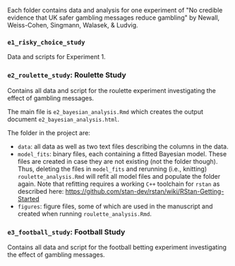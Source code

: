 
Each folder contains data and analysis for one experiment of "No credible evidence that UK safer gambling messages reduce gambling" by Newall, Weiss-Cohen, Singmann, Walasek, & Ludvig.

### `e1_risky_choice_study`

Data and scripts for Experiment 1.


### `e2_roulette_study`: Roulette Study

Contains all data and script for the roulette experiment investigating the effect of gambling messages.

The main file is `e2_bayesian_analysis.Rmd` which creates the output document `e2_bayesian_analysis.html`.

The folder in the project are:

- `data`: all data as well as two text files describing the columns in the data.
- `model_fits`: binary files, each containing a fitted Bayesian model. These files are created in case they are not existing (not the folder though). Thus, deleting the files in `model_fits` and rerunning (i.e., knitting) `roulette_analysis.Rmd` will refit all model files and populate the folder again. Note that refitting requires a working `C++` toolchain for `rstan` as described here: https://github.com/stan-dev/rstan/wiki/RStan-Getting-Started
- `figures`: figure files, some of which are used in the manuscript and created when running `roulette_analysis.Rmd`.

### `e3_football_study`: Football Study

Contains all data and script for the football betting experiment investigating the effect of gambling messages.
